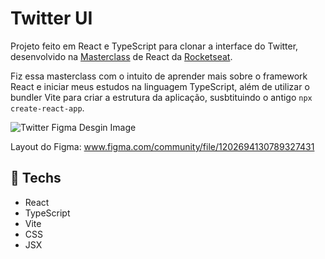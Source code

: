 # Twitter UI

Projeto feito em React e TypeScript para clonar a interface do Twitter, desenvolvido na [Masterclass](https://quiz.rocketseat.com.br/masterclass/react)
de React da [Rocketseat](https://www.rocketseat.com.br).

Fiz essa masterclass com o intuito de aprender mais sobre o framework React e iniciar meus estudos na linguagem TypeScript, além de utilizar o bundler Vite para criar a estrutura da aplicação, susbtituindo o antigo `npx create-react-app`.

![Twitter Figma Desgin Image](https://user-images.githubusercontent.com/100815627/226474139-553f5574-5352-4468-8f49-adebb3a1528d.png)

Layout do Figma: www.figma.com/community/file/1202694130789327431

## 🚀 Techs

-  React
-  TypeScript
-  Vite
-  CSS
-  JSX
